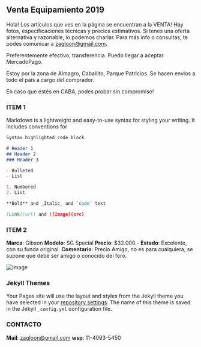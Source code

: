 ## Venta Equipamiento 2019

Hola! Los artículos que ves en la página se encuentran a la VENTA! Hay fotos, especificaciones técnicas y precios estimativos. Si tenes una oferta alternativa y razonable, lo podemos charlar. Para más info o consultas, te podes comunicar a [zagloon@gmail.com](maito:zagloon@gmail.com).

Preferentemente efectivo, transferencia. Puedo llegar a aceptar MercadoPago.

Estoy por la zona de Almagro, Caballito, Parque Patricios. Se hacen envios a todo el país a cargo del comprador. 

En caso que estés en CABA, podes probar sin compromiso!

### ITEM 1

Markdown is a lightweight and easy-to-use syntax for styling your writing. It includes conventions for

```markdown
Syntax highlighted code block

# Header 1
## Header 2
### Header 3

- Bulleted
- List

1. Numbered
2. List

**Bold** and _Italic_ and `Code` text

[Link](url) and ![Image](src)
```

### ITEM 2


**Marca**: Gibson
**Modelo**: SG Special
**Precio**: $32.000.-
**Estado**: Excelente, con su funda original. 
**Comentario**: Precio Amigo, no es para cualquiera, se supone que debe ser amigo o conocido del foro. 

![Image](http://catropio.github.io/images/image1.png)



### Jekyll Themes

Your Pages site will use the layout and styles from the Jekyll theme you have selected in your [repository settings](https://github.com/catropio/catropio.github.io/settings). The name of this theme is saved in the Jekyll `_config.yml` configuration file.

### CONTACTO

**Mail**: zagloon@gmail.com
**wsp**: 11-4093-5450
